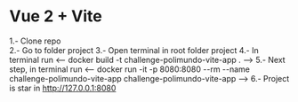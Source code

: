 # Vue 2 + Vite

1.- Clone repo <br>
2.- Go to folder project
3.- Open terminal in root folder project
4.- In terminal run <-- docker build -t challenge-polimundo-vite-app . -->
5.- Next step, in terminal run <-- docker run -it -p 8080:8080 --rm --name challenge-polimundo-vite-app challenge-polimundo-vite-app -->
6.- Project is star in http://127.0.0.1:8080
